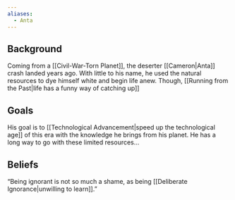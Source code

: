 ```yaml
---
aliases:
  - Anta
---
```

## Background
Coming from a [[Civil-War-Torn Planet]], the deserter [[Cameron|Anta]] crash landed years ago. With little to his name, he used the natural resources to dye himself white and begin life anew. Though, [[Running from the Past|life has a funny way of catching up]]
## Goals
His goal is to [[Technological Advancement|speed up the technological age]] of this era with the knowledge he brings from his planet. He has a long way to go with these limited resources...
## Beliefs
“Being ignorant is not so much a shame, as being [[Deliberate Ignorance|unwilling to learn]].”